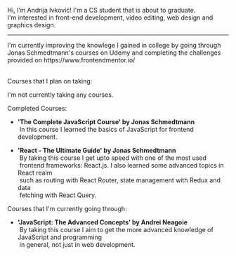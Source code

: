 Hi, I’m Andrija Ivković! I'm a CS student that is about to graduate.<br>
I'm interested in front-end development, video editing, web design and graphics design. <br>
<hr>
I'm currently improving the knowlege I gained in college by going through <br> 
Jonas Schmedtmann's courses on Udemy and completing the challenges <br>
provided on https://www.frontendmentor.io/ <br><br>

Courses that I plan on taking:

I'm not currently taking any courses.

Completed Courses:

- **'The Complete JavaScript Course' by Jonas Schmedtmann** <br>
&nbsp;In this course I learned the basics of JavaScript for frontend development.

- **'React - The Ultimate Guide' by Jonas Schmedtmann** <br>
&nbsp;By taking this course I get upto speed with one of the most used <br>
&nbsp;frontend frameworks: React.js. I also learned some advanced topics in React realm<br>
&nbsp;such as routing with React Router, state management with Redux and data<br> 
&nbsp;fetching with React Query.

Courses that I'm currently going through:

- **'JavaScript: The Advanced Concepts' by Andrei Neagoie** <br>
&nbsp;By taking this course I aim to get the more advanced knowledge of JavaScript and programming <br>
&nbsp;in general, not just in web development.


<!---
andrijaivkovic/andrijaivkovic is a ✨ special ✨ repository because its `README.md` (this file) appears on your GitHub profile.
You can click the Preview link to take a look at your changes.
--->
